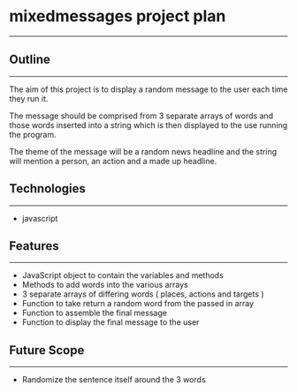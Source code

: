 # mixedmessages project plan
---

## Outline
---
The aim of this project is to display a random message to the user each time they run it.

The message should be comprised from 3 separate arrays of words and those words inserted into a string which is then displayed to the use running the program.

The theme of the message will be a random news headline and the string will mention a person, an action and a made up headline.


## Technologies
---
- javascript

## Features
---

- JavaScript object to contain the variables and methods
- Methods to add words into the various arrays
- 3 separate arrays of differing words ( places, actions and targets )
- Function to take return a random word from the passed in array
- Function to assemble the final message
- Function to display the final message to the user

## Future Scope
---
- Randomize the sentence itself around the 3 words
